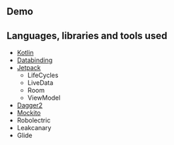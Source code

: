 ## Demo

## Languages, libraries and tools used

* [Kotlin](https://kotlinlang.org/)
* [Databinding](https://developer.android.com/topic/libraries/data-binding/?hl=ko)
* [Jetpack](https://developer.android.com/jetpack/)
    * LifeCycles
    * LiveData
    * Room 
    * ViewModel 
* [Dagger2](https://github.com/google/dagger)
* [Mockito](https://github.com/mockito/mockito)
* Robolectric
* Leakcanary
* Glide